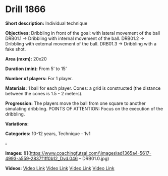 # Drill 1866

**Short description:**
Individual technique

**Objectives:**
Dribbling in front of the goal: with lateral movement of the ball
DRB01.1 -> Dribbling with internal movement of the ball.
DRB01.2 -> Dribbling with external movement of the ball.
DRB01.3 -> Dribbling with a fake shot.

**Area (mxm):**
20x20

**Duration (min):**
From 5’ to 15’

**Number of players:**
For 1 player.

**Materials:**
1 ball for each player. Cones: a grid is constructed (the distance between the cones is 1.5 - 2 meters).

**Progression:**
The players move the ball from one square to another simulating dribbling. POINTS OF ATTENTION: Focus on the execution of the dribbling.

**Variations:**


**Categories:**
10-12 years, Technique - 1v1

**:**


**Images:**
![](https://www.coachingfutsal.com/\images\ad1365a4-5617-4993-a559-2837f1ff0b12_Dvd.046 – DRB01.0.jpg)

**Videos:**
[Video Link](https://www.youtube.com/embed/HS0VCTleyug)
[Video Link](https://www.youtube.com/embed/FSWdUjcXiRE)
[Video Link](https://www.youtube.com/embed/UAjW3vEQrTU)
[Video Link](https://www.youtube.com/embed/TVFFwg9E8X8)

